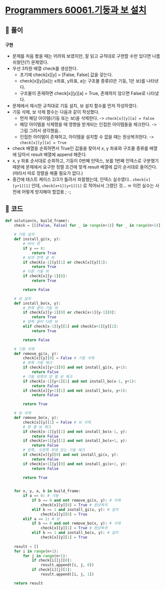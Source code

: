 # [Programmers 60061.기둥과 보 설치](https://school.programmers.co.kr/learn/courses/30/lessons/60061)
## 👾 풀이
  ### **`구현`**
- 문제를 처음 봤을 때는 어려워 보였지만, 잘 읽고 규칙대로 구현할 수만 있다면 나름 쉬웠던(?) 문제였다.
- 우선 3차원 배열 check를 생성한다.
  - 초기에 check[x][y] = [False, False] 값을 갖는다.
  - check[x][y][a]는 x좌표, y좌표, a는 구조물 종류(0은 기둥, 1은 보)를 나타낸다.
  - 구조물이 존재하면 check[x][y][a] = True, 존재하지 않으면 False로 나타냈다.
- 문제에서 제시한 규칙대로 기둥 설치, 보 설치 함수를 먼저 작성하였다.
- 기둥 삭제, 보 삭제 함수는 다음과 같이 작성했다.
  - 먼저 해당 아이템(기둥 또는 보)을 삭제한다. -> `check[x][y][a] = False`
  - 해당 아이템을 삭제했을 때 영향을 받게되는 인접한 아이템들을 체크한다. -> 그림 그려서 생각했음..
  - 인접한 아이템이 존재하고, 아이템을 설치할 수 없을 때는 원상복귀한다. -> `check[x][y][a] = True`
- check 배열을 순회하면서 True인 값들을 찾아서 x, y 좌표와 구조물 종류를 배열에 담아서 result 배열에 append 해준다.
- x, y 좌표 순서대로 순회하고, 기둥이 0번째 인덱스, 보를 1번째 인덱스로 구분했기 때문에 문제에서 요구한 정렬 조건에 맞게 result 배열에 값이 순서대로 들어간다. (따라서 따로 정렬을 해줄 필요가 없다.)
- 중간에 테스트 케이스 2/3가 틀려서 좌절했는데, 인덱스 실수였다.. `check[x][y+1][1]` 인데, `check[x+1][y+1][1]` 로 적어놔서 그랬던 것... ㅠ 이런 실수는 사전에 어떻게 방지해야 할깝쑝 ; -;
## 👾 코드
~~~python
def solution(n, build_frame):
    check = [[[False, False] for _ in range(n+1)] for _ in range(n+1)]
    
    # 기둥 설치
    def install_gi(x, y):
        # 바닥 위
        if y == 0:
            return True
        # 보의 한쪽 끝 위
        if check[x-1][y][1] or check[x][y][1]:
            return True
        # 다른 기둥 위
        if check[x][y-1][0]:
            return True

        return False

    # 보 설치
    def install_bo(x, y):
        # 한쪽 끝이 기둥 위
        if check[x][y-1][0] or check[x+1][y-1][0]:
            return True
        # 양쪽 끝이 다른 보
        elif check[x-1][y][1] and check[x+1][y][1]:
            return True

        return False

    # 기둥 삭제
    def remove_gi(x, y):
        check[x][y][0] = False # 기둥 삭제
        # 위쪽 기둥 체크
        if check[x][y+1][0] and not install_gi(x, y+1):
            return False
        # 기둥 위쪽의 양 옆 보 체크
        if check[x-1][y+1][1] and not install_bo(x-1, y+1):
            return False
        if check[x][y+1][1] and not install_bo(x, y+1):
            return False

        return True

    # 보 삭제
    def remove_bo(x, y):
        check[x][y][1] = False # 보 삭제
        # 양 옆 보 체크
        if check[x-1][y][1] and not install_bo(x-1, y):
            return False
        if check[x+1][y][1] and not install_bo(x+1, y):
            return False
        # 왼쪽, 오른쪽 위에 있는 기둥 체크
        if check[x][y][0] and not install_gi(x, y):
            return False
        if check[x+1][y][0] and not install_gi(x+1, y):
            return False

        return True

    
    for x, y, a, b in build_frame:
        if a == 0: # 기둥
            if b == 0 and not remove_gi(x, y): # 삭제
                check[x][y][0] = True # 원상복귀
            elif b == 1 and install_gi(x, y): # 설치
                check[x][y][0] = True
        elif a == 1: # 보
            if b == 0 and not remove_bo(x, y): # 삭제
                check[x][y][1] = True # 원상복귀
            elif b == 1 and install_bo(x, y): # 설치
                check[x][y][1] = True
    
    result = []
    for i in range(n+1):
        for j in range(n+1):
            if check[i][j][0]:
                result.append([i, j, 0])
            if check[i][j][1]:
                result.append([i, j, 1])

    return result
~~~